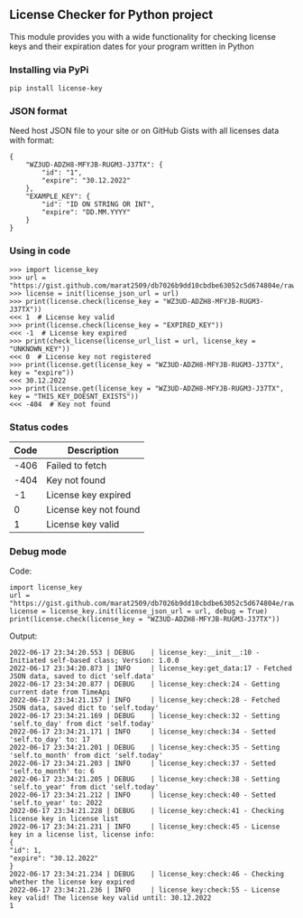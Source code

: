 ## License Checker for Python project
This module provides you with a wide functionality for checking license keys and their expiration dates for your program written in Python

### Installing via PyPi

    pip install license-key
### JSON format
Need host JSON file to your site or on GitHub Gists with all licenses data with format:

    {
	    "WZ3UD-ADZH8-MFYJB-RUGM3-J37TX": {
		    "id": "1",
			"expire": "30.12.2022"
        },
        "EXAMPLE_KEY": {
	        "id": "ID ON STRING OR INT",
	        "expire": "DD.MM.YYYY"
	    }
    }
### Using in code

    >>> import license_key
    >>> url = "https://gist.github.com/marat2509/db7026b9dd10cbdbe63052c5d674804e/raw/licenses.json"
    >>> license = init(license_json_url = url)
    >>> print(license.check(license_key = "WZ3UD-ADZH8-MFYJB-RUGM3-J37TX"))
    <<< 1  # License key valid
	>>> print(license.check(license_key = "EXPIRED_KEY"))
	<<< -1  # License key expired
	>>> print(check_license(license_url_list = url, license_key = "UNKNOWN_KEY"))
	<<< 0  # License key not registered
    >>> print(license.get(license_key = "WZ3UD-ADZH8-MFYJB-RUGM3-J37TX", key = "expire"))
    <<< 30.12.2022
    >>> print(license.get(license_key = "WZ3UD-ADZH8-MFYJB-RUGM3-J37TX", key = "THIS_KEY_DOESNT_EXISTS"))
    <<< -404  # Key not found
### Status codes
| Code | Description           |
|------|-----------------------|
| -406 | Failed to fetch       |
| -404  | Key not found         |
| -1   | License key expired   |
| 0    | License key not found |
| 1    | License key valid     |
### Debug mode
Code:

    import license_key
    url = "https://gist.github.com/marat2509/db7026b9dd10cbdbe63052c5d674804e/raw/licenses.json"
    license = license_key.init(license_json_url = url, debug = True)
    print(license.check(license_key = "WZ3UD-ADZH8-MFYJB-RUGM3-J37TX"))
Output:

    2022-06-17 23:34:20.553 | DEBUG    | license_key:__init__:10 - Initiated self-based class; Version: 1.0.0
    2022-06-17 23:34:20.873 | INFO     | license_key:get_data:17 - Fetched JSON data, saved to dict 'self.data'
    2022-06-17 23:34:20.877 | DEBUG    | license_key:check:24 - Getting current date from TimeApi
    2022-06-17 23:34:21.157 | INFO     | license_key:check:28 - Fetched JSON data, saved dict to 'self.today'
    2022-06-17 23:34:21.169 | DEBUG    | license_key:check:32 - Setting 'self.to_day' from dict 'self.today'
    2022-06-17 23:34:21.171 | INFO     | license_key:check:34 - Setted 'self.to_day' to: 17
    2022-06-17 23:34:21.201 | DEBUG    | license_key:check:35 - Setting 'self.to_month' from dict 'self.today'
    2022-06-17 23:34:21.203 | INFO     | license_key:check:37 - Setted 'self.to_month' to: 6
    2022-06-17 23:34:21.205 | DEBUG    | license_key:check:38 - Setting 'self.to_year' from dict 'self.today'
    2022-06-17 23:34:21.212 | INFO     | license_key:check:40 - Setted 'self.to_year' to: 2022
    2022-06-17 23:34:21.228 | DEBUG    | license_key:check:41 - Checking license key in license list
    2022-06-17 23:34:21.231 | INFO     | license_key:check:45 - License key in a license list, license info:
    {
    "id": 1,
    "expire": "30.12.2022"
    }
    2022-06-17 23:34:21.234 | DEBUG    | license_key:check:46 - Checking whether the license key expired
    2022-06-17 23:34:21.236 | INFO     | license_key:check:55 - License key valid! The license key valid until: 30.12.2022
    1